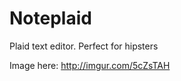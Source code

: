 Noteplaid
=========

Plaid text editor. Perfect for hipsters


Image here: http://imgur.com/5cZsTAH
